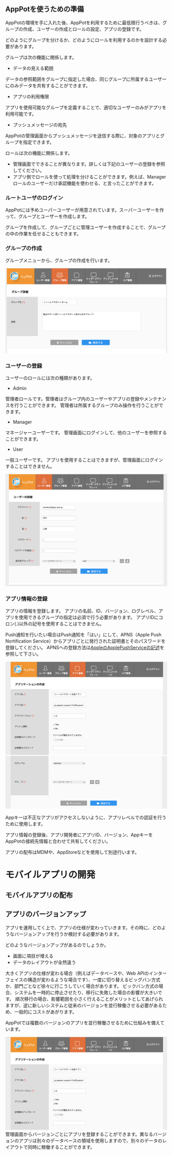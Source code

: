 ## AppPotを使うための準備
AppPotの環境を手に入れた後、AppPotを利用するために最低限行うべきは、グループの作成、ユーザーの作成とロールの設定、アプリの登録です。

どのようにグループを分けるか、どのようにロールを利用するのかを設計する必要があります。

グループは次の機能に関係します。

+ データの見える範囲

データの参照範囲をグループに指定した場合、同じグループに所属するユーザーにのみデータを共有することができます。

+ アプリの利用権限

アプリを使用可能なグループを定義することで、適切なユーザーのみがアプリを利用可能です。

+ プッシュメッセージの宛先

AppPotの管理画面からプッシュメッセージを送信する際に、対象のアプリとグループを指定できます。


ロールは次の機能に関係します。

+ 管理画面でできることが異なります。詳しくは下記のユーザーの登録を参照してください。
+ アプリ側でロールを使って処理を分けることができます。例えば、Managerロールのユーザーだけ承認機能を使わせる、と言ったことができます。 


### ルートユーザのログイン
AppPotには予めユーパーユーザーが用意されています。スーパーユーザーを作って、グループとユーザーを作成します。

グループを作成して、グループごとに管理ユーザーを作成することで、グループの中の作業を任せることもできます。


### グループの作成
グループメニューから、グループの作成を行います。

![make_group](./admin_images/make_group.png)



### ユーザーの登録

ユーザーのロールには次の種類があります。

+  Admin

管理者ロールです。管理者はグループ内のユーザーやアプリの登録やメンテナンスを行うことができます。
管理者は所属するグループのみ操作を行うことができます。

+  Manager

マネージャーユーザーです。
管理画面にログインして、他のユーザーを参照することができます。


+  User

一般ユーザーです。
アプリを使用することはできますが、管理画面にログインすることはできません。

![make_user](admin_images/make_user.png)


### アプリ情報の登録
アプリの情報を登録します。
アプリの名前、ID、バージョン、ログレベル、アプリを使用できるグループの指定は必須で行う必要があります。
アプリIDにコロン(.)以外の記号を使用することはできません。

Push通知を行いたい場合はPush通知を「はい」にして、APNS（Apple Push Nortification Service）からアプリごとに発行された証明書とそのパスワードを登録してください。
APNSへの登録方法は[AppleのApplePushServiceの記述](https://developer.apple.com/library/ios/documentation/NetworkingInternet/Conceptual/RemoteNotificationsPG/Chapters/ApplePushService.html)を参照して下さい。

![register_app](admin_images/register_app1.png)
![register_app](admin_images/register_app2.png)


Appキーは不正なアプリがアクセスしないように、アプリレベルでの認証を行うために使用します。

アプリ情報の登録後、アプリ開発者にアプリID、バージョン、AppキーをAppPotの接続先情報と合わせて共有してください。

アプリの配布はMDMや、AppStoreなどを使用して別途行います。



# モバイルアプリの開発

## モバイルアプリの配布
## アプリのバージョンアップ
アプリを運用してく上で、アプリの仕様が変わっていきます。その時に、どのようなバージョンアップを行うか検討する必要があります。

どのようなバージョンアップがあるのでしょうか。

+ 画面に項目が増える
+ データのレイアウトが全然違う

大きくアプリの仕様が変わる場合（例えばデータベースや、Web APIのインターフェイスの構造が変わるような場合です）、一度に切り替えるビッグバン方式か、部門ごとなど徐々に行こうしていく場合があります。
ビックバン方式の場合、システムを一時的に停止させたり、移行に失敗した場合の影響が大きいです。
順次移行の場合、影響範囲を小さく行えることがメリットとしてあげられますが、逆に新しいシステムと従来のバージョンを並行稼働させる必要があるため、一般的にコストがあがります。

AppPotでは複数のバージョンのアプリを並行稼働させるために仕組みを備えています。

![register_app](admin_images/register_app1.png)
管理画面からバージョンごとにアプリを登録することができます。異なるバージョンのアプリは別々のデータベースの領域を使用しますので、別々のデータのレイアウトで同時に稼働することができます。



